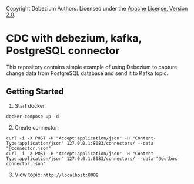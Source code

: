 Copyright Debezium Authors. Licensed under the [Apache License, Version 2.0](http://www.apache.org/licenses/LICENSE-2.0).

# CDC with debezium, kafka, PostgreSQL connector

This repository contains simple example of using Debezium to capture change data from PostgreSQL database and send it to Kafka topic.

## Getting Started
1. Start docker
```
docker-compose up -d
```
2. Create connector:
```
curl -i -X POST -H "Accept:application/json" -H "Content-Type:application/json" 127.0.0.1:8083/connectors/ --data "@connector.json"
curl -i -X POST -H "Accept:application/json" -H "Content-Type:application/json" 127.0.0.1:8083/connectors/ --data "@outbox-connector.json"
```
3. View topic: `http://localhost:8089`